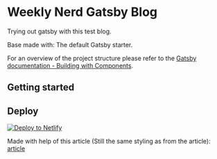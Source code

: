 # Weekly Nerd Gatsby Blog
Trying out gatsby with this test blog.

Base made with: The default Gatsby starter.

For an overview of the project structure please refer to the [Gatsby documentation - Building with Components](https://www.gatsbyjs.org/docs/building-with-components/).

## Getting started

## Deploy

[![Deploy to Netlify](https://www.netlify.com/img/deploy/button.svg)](https://app.netlify.com/start/deploy?repository=https://github.com/gatsbyjs/gatsby-starter-default)

Made with help of this article (Still the same styling as from the article): 
[article](https://medium.freecodecamp.org/how-to-build-a-react-and-gatsby-powered-blog-in-about-10-minutes-625c35c06481)